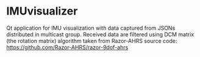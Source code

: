 # IMUvisualizer
Qt application for IMU visualization with data captured from JSONs distributed in multicast group. 
Received data are filtered using DCM matrix (the rotation matrix) algorithm taken from Razor-AHRS source code: https://github.com/Razor-AHRS/razor-9dof-ahrs

